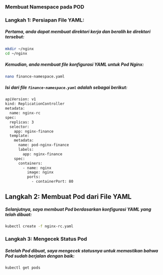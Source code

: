 ### Membuat Namespace pada POD

### Langkah 1: Persiapan File YAML:

##### Pertama, anda dapat membuat direktori kerja dan beralih ke direktori tersebut:

```sh
mkdir ~/nginx
cd ~/nginx
``` 

##### Kemudian, anda membuat file konfigurasi YAML untuk Pod Nginx:

```sh
nano finance-namespace.yaml
``` 

##### Isi dari file `finance-namespace.yaml` adalah sebagai berikut:

```sh
apiVersion: v1
kind: ReplicationController
metadata:
  name: nginx-rc
spec:
  replicas: 3
  selector:
    app: nginx-finance
  template:
    metadata:
      name: pod-nginx-finance
      labels:
        app: nginx-finance
    spec:
      containers:
        - name: nginx
          image: nginx
          ports:
            - containerPort: 80
```

## Langkah 2: Membuat Pod dari File YAML

##### Selanjutnya, saya membuat Pod berdasarkan konfigurasi YAML yang telah dibuat:

```sh
kubectl create -f nginx-rc.yaml
``` 

### Langkah 3: Mengecek Status Pod

##### Setelah Pod dibuat, saya mengecek statusnya untuk memastikan bahwa Pod sudah berjalan dengan baik:

```sh
kubectl get pods 
``` 
